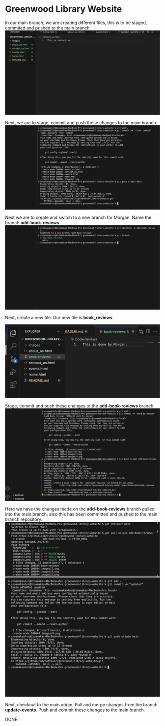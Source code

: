 # Greenwood Library Website
In our main branch, we are creating different files, this is to be staged, commited and pushed to the main branch. 
![Image of created pages](./images/1.png)

Next, we are to stage, commit and push these changes to the main branch. 
![commit changes done](./images/2.png)

Next we are to create and switch to a new branch for Morgan.  Name the branch **add-book-reviews**
![new branch created](./images/3.png)

Next, create a new file. Our new file is **book_reviews**

 
![Morgan Page](./images/4.png)

Stage, commit and push these changes to the **add-book-reviews** branch.
![changes by morgan](./images/5.png)

Here we have the changes made on the **add-book-reviews** branch pulled into the main branch, also this has been committed and pushed to the main branch repository. 
![](./images/6.png)
![](./images/7.png)

Next, checkout to the main origin. 
Pull and merge changes from the branch **update-events**.
Push and commit these changes to the main branch.

DONE!